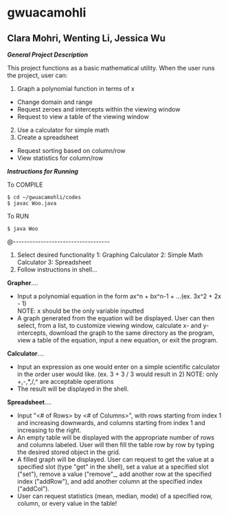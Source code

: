 ﻿# gwuacamohli
## Clara Mohri, Wenting Li, Jessica Wu

_**General Project Description**_

This project functions as a basic mathematical utility. When the user runs the project, user can: 
1. Graph a polynomial function in terms of x
  * Change domain and range
  * Request zeroes and intercepts within the viewing window
  * Request to view a table of the viewing window
2. Use a calculator for simple math
3. Create a spreadsheet
  * Request sorting based on column/row
  * View statistics for column/row

_**Instructions for Running**_

To COMPILE
~~~~
$ cd ~/gwuacamohli/codes
$ javac Woo.java
~~~~
To RUN
~~~~
$ java Woo
~~~~
@-----------------------------------
1. Select desired functionality
	1: Graphing Calculator
	2: Simple Math Calculator
	3: Spreadsheet
2. Follow instructions in shell…  

**Grapher**....
* Input a polynomial equation in the form ax^n + bx^n-1 + ...(ex. 3x^2 + 2x - 1)  
   NOTE: x should be the only variable inputted
* A graph generated from the equation will be displayed. User can then select, from a list, to customize viewing window, calculate x- and y- intercepts, download the graph to the same directory as the program, view a table of the equation, input a new equation, or exit the program. 

**Calculator**....
* Input an expression as one would enter on a simple scientific calculator in the order user would like.
	   (ex. 3 + 3 / 3 would result in 2)
	NOTE: only +,-,*,/,^ are acceptable operations
*  The result will be displayed in the shell.

**Spreadsheet**....
* Input "<# of Rows> by <# of Columns>", with rows starting from index 1 and increasing downwards, and columns starting from index 1 and increasing to the right.
* An empty table will be displayed with the appropriate number of rows and columns labeled. User will then fill the table row by row by typing the desired stored object in the grid. 
* A filled graph will be displayed. User can request to get the value at a specified slot (type "get" in the shell), set a value at a specified slot ("set"), remove a value ("remove"_, add another row at the specified index ("addRow"), and add another column at the specified index ("addCol").
* User can request statistics (mean, median, mode) of a specified row, column, or every value in the table!
